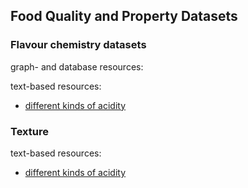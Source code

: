 ## Food Quality and Property Datasets

### Flavour chemistry datasets

graph- and database resources:


text-based resources:
* [different kinds of acidity](https://www.reddit.com/r/Cooking/comments/m06qvh/acidity_is_not_a_single_flavor/)


### Texture

text-based resources:
* [different kinds of acidity](https://www.reddit.com/r/Cooking/comments/m06qvh/acidity_is_not_a_single_flavor/)